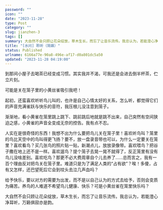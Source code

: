 ```yaml
---
password: ""
icon: ""
date: "2023-11-28"
type: Post
category: ""
slug: jianzhen-3
tags: []
summary: 大自然不会只顾让花朵绽放，草木生长，而忘了让音乐流传。我总认为，若能澄心净耳听，万籁俱寂亦是韵。
title: "[水问] 聆听（简嫃）"
status: Published
urlname: 6166a77e-90a8-496e-af17-d0a801dc5a50
updated: "2023-11-28 04:19:00"
---
```


到那间小屋子去喝茶已经变成习惯。其实我并不渴，可我还是会进去倒半杯茶，伫立片刻。

可能是关在笼子里的小黄丝雀吸引我吧！

起初，还蛮喜欢听听鸟儿叫的，也许是自己心情太好的关系，怎么听，都觉得它们的声音充满雀跃与快乐的音符，我压根儿没注意到笼子。

渐渐地，看小黄雀在笼里跳上跳下、跳前跳后地就是跳不出来，自己突然有空间狭迫之感，小黄雀的声音全变成无奈的控告。我有点不忍。

人实在是很奇怪的东西！我想不出为什么要把鸟儿关在笼子里！喜欢听鸟叫？笼里的鸟比天空中的鸟叫得更飞扬？要不，放一盘录音带也可以，为什么一定要关在笼里？喜欢看鸟？买几张鸟的照片贴一贴，新潮点儿，放放录像带。喜欢喂鸟？把谷子撒在地上还不是一样。喜欢遛鸟？提个笼子去晃一晃不就得了，反正笼里有没有鸟儿没啥差别。喜欢吃鸟？那更不必大费周章自个儿去养了……总而言之，我有一百个理由反对把鸟关在笼子里。难道只是为了满足人类的“占有欲”？唉！多傻，占有又怎样，还巴望死后它会到坟头去泣几声血吗？

给予快乐，要以对方的需要为出发，而不是以自己认为的方式去给予，否则会变质为痛苦。养鸟的人难道不希望鸟儿健康、快乐？可是小黄丝雀在笼里快乐吗？

大自然不会只顾让花朵绽放，草木生长，而忘了让音乐流传。我总认为，若能澄心净耳听，万籁俱寂亦是韵。
